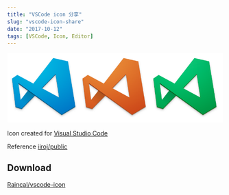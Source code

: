```yaml
---
title: "VSCode icon 分享"
slug: "vscode-icon-share"
date: "2017-10-12"
tags: [VSCode, Icon, Editor]
---
```


<!-- {% imgurl 'vscode-icon-share/vscode.png' alt:'Preview of Visual Studio Code icon' %} -->

![Preview of Visual Studio Code icon](./images/vscode-icon-share/vscode.png)

Icon created for [Visual Studio Code](https://code.visualstudio.com)

Reference [iiroj/public](https://github.com/iiroj/public/tree/master/Visual%20Studio%20Code%20icon)

## Download

[Raincal/vscode-icon](https://github.com/Raincal/vscode-icon)
